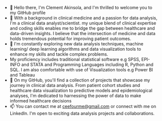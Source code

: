 - 👋 Hello there, I'm Clement Akinsola, and I'm thrilled to welcome you to my GitHub profile
- 👀 With a background in clinical medicine and a passion for data analysis, I'm a clinical data analyst/scientist. my unique blend of clinical expertise and coding skills enables me to bridge the gap between healthcare and data-driven insights. I believe that the intersection of medicine and data holds tremendous potential for improving patient outcomes. 
- 🌱 I'm constantly exploring new data analysis techniques, machine learning/ deep learning algorithms and data visualization tools to enhance my skills and tackle complex problems.
- My proficiency includes traditional statistical software e.g SPSS, EPI-INFO and STATA and Programming Languages including R, Python and SQL. I am also comfortable with use of Visualization tools e.g Power BI and Tableau 
- 💞️ On my GitHub, you'll find a collection of projects that showcase my journey in clinical data analysis. From patient cohort studies and healthcare data visualization to predictive models and epidemiological analyses, I'm dedicated to harnessing the power of data to make informed healthcare decisions
- 📫 You can contact me at ceefourme@gmail.com or connect with me on LinkedIn. I'm open to exciting data analysis projects and collaborations.
<!---
Ceefour18/Ceefour18 is a ✨ special ✨ repository because its `README.md` (this file) appears on your GitHub profile.
You can click the Preview link to take a look at your changes.
--->
